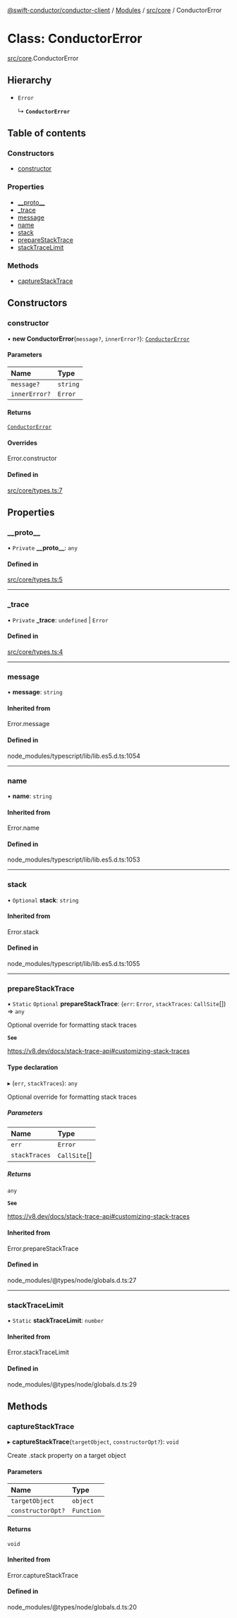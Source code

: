 [@swift-conductor/conductor-client](../README.md) / [Modules](../modules.md) / [src/core](../modules/src_core.md) / ConductorError

# Class: ConductorError

[src/core](../modules/src_core.md).ConductorError

## Hierarchy

- `Error`

  ↳ **`ConductorError`**

## Table of contents

### Constructors

- [constructor](src_core.ConductorError.md#constructor)

### Properties

- [\_\_proto\_\_](src_core.ConductorError.md#__proto__)
- [\_trace](src_core.ConductorError.md#_trace)
- [message](src_core.ConductorError.md#message)
- [name](src_core.ConductorError.md#name)
- [stack](src_core.ConductorError.md#stack)
- [prepareStackTrace](src_core.ConductorError.md#preparestacktrace)
- [stackTraceLimit](src_core.ConductorError.md#stacktracelimit)

### Methods

- [captureStackTrace](src_core.ConductorError.md#capturestacktrace)

## Constructors

### constructor

• **new ConductorError**(`message?`, `innerError?`): [`ConductorError`](src_core.ConductorError.md)

#### Parameters

| Name | Type |
| :------ | :------ |
| `message?` | `string` |
| `innerError?` | `Error` |

#### Returns

[`ConductorError`](src_core.ConductorError.md)

#### Overrides

Error.constructor

#### Defined in

[src/core/types.ts:7](https://github.com/swift-conductor/conductor-client-typescript/blob/d61717b/src/core/types.ts#L7)

## Properties

### \_\_proto\_\_

• `Private` **\_\_proto\_\_**: `any`

#### Defined in

[src/core/types.ts:5](https://github.com/swift-conductor/conductor-client-typescript/blob/d61717b/src/core/types.ts#L5)

___

### \_trace

• `Private` **\_trace**: `undefined` \| `Error`

#### Defined in

[src/core/types.ts:4](https://github.com/swift-conductor/conductor-client-typescript/blob/d61717b/src/core/types.ts#L4)

___

### message

• **message**: `string`

#### Inherited from

Error.message

#### Defined in

node_modules/typescript/lib/lib.es5.d.ts:1054

___

### name

• **name**: `string`

#### Inherited from

Error.name

#### Defined in

node_modules/typescript/lib/lib.es5.d.ts:1053

___

### stack

• `Optional` **stack**: `string`

#### Inherited from

Error.stack

#### Defined in

node_modules/typescript/lib/lib.es5.d.ts:1055

___

### prepareStackTrace

▪ `Static` `Optional` **prepareStackTrace**: (`err`: `Error`, `stackTraces`: `CallSite`[]) => `any`

Optional override for formatting stack traces

**`See`**

https://v8.dev/docs/stack-trace-api#customizing-stack-traces

#### Type declaration

▸ (`err`, `stackTraces`): `any`

Optional override for formatting stack traces

##### Parameters

| Name | Type |
| :------ | :------ |
| `err` | `Error` |
| `stackTraces` | `CallSite`[] |

##### Returns

`any`

**`See`**

https://v8.dev/docs/stack-trace-api#customizing-stack-traces

#### Inherited from

Error.prepareStackTrace

#### Defined in

node_modules/@types/node/globals.d.ts:27

___

### stackTraceLimit

▪ `Static` **stackTraceLimit**: `number`

#### Inherited from

Error.stackTraceLimit

#### Defined in

node_modules/@types/node/globals.d.ts:29

## Methods

### captureStackTrace

▸ **captureStackTrace**(`targetObject`, `constructorOpt?`): `void`

Create .stack property on a target object

#### Parameters

| Name | Type |
| :------ | :------ |
| `targetObject` | `object` |
| `constructorOpt?` | `Function` |

#### Returns

`void`

#### Inherited from

Error.captureStackTrace

#### Defined in

node_modules/@types/node/globals.d.ts:20
